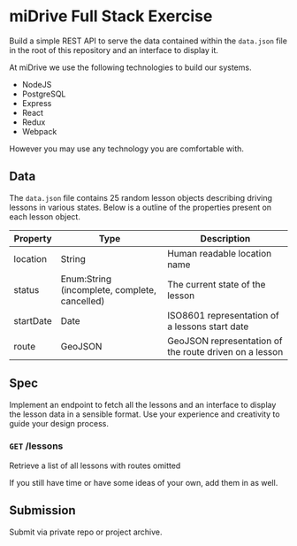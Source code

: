 # miDrive Full Stack Exercise

Build a simple REST API to serve the data contained within the `data.json` file in the root of this repository and an interface to display it.

At miDrive we use the following technologies to build our systems.

- NodeJS
- PostgreSQL
- Express
- React
- Redux
- Webpack

However you may use any technology you are comfortable with.

## Data
The `data.json` file contains 25 random lesson objects describing driving lessons in various states.
Below is a outline of the properties present on each lesson object.

|Property  |Type       |Description|
|----------|-----------|-----------|
|location  |String     |Human readable location name|
|status    |Enum:String (incomplete, complete, cancelled)|The current state of the lesson|
|startDate |Date       |ISO8601 representation of a lessons start date|
|route     |GeoJSON    |GeoJSON representation of the route driven on a lesson|

## Spec
Implement an endpoint to fetch all the lessons and an interface to display the lesson data in a sensible format. Use your experience and creativity to guide your design process.

### `GET` /lessons
Retrieve a list of all lessons with routes omitted

If you still have time or have some ideas of your own, add them in as well.

## Submission

Submit via private repo or project archive.
